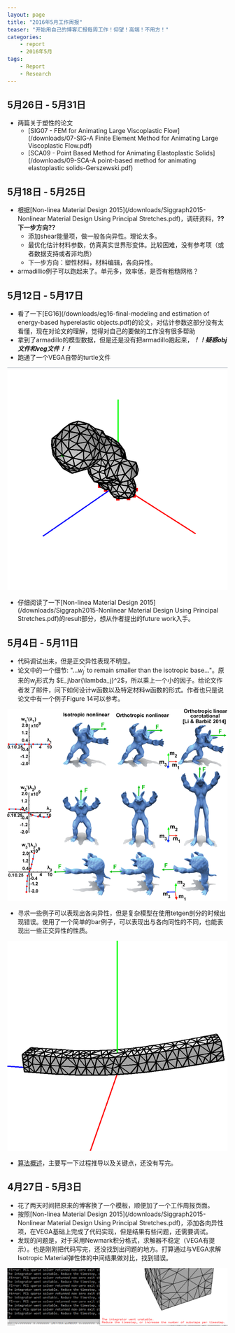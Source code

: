 ```yaml
---
layout: page
title: "2016年5月工作周报"
teaser: "开始用自己的博客汇报每周工作！仰望！高端！不用方！"
categories:
    - report
    - 2016年5月
tags:
    - Report
    - Research
---
```


## 5月26日 - 5月31日
- 两篇关于塑性的论文
    - [SIG07 - FEM for Animating Large Viscoplastic Flow](/downloads/07-SIG-A Finite Element Method for Animating Large Viscoplastic Flow.pdf)
    - [SCA09 - Point Based Method for Animating Elastoplastic Solids](/downloads/09-SCA-A point-based method for animating elastoplastic solids-Gerszewski.pdf)

## 5月18日 - 5月25日
- 根据[Non-linea Material Design 2015](/downloads/Siggraph2015-Nonlinear Material Design Using Principal Stretches.pdf)，调研资料，**??下一步方向??**
    - 添加shear能量项，做一般各向异性。理论太多。  
    - 最优化估计材料参数，仿真真实世界形变体。比较困难，没有参考项（或者数据支持或者非均质）  
    - 下一步方向：塑性材料，材料编辑，各向异性。  
- armadillio例子可以跑起来了。单元多，效率低，是否有粗糙网格？

## 5月12日 - 5月17日 
- 看了一下[EG16](/downloads/eg16-final-modeling and estimation of energy-based hyperelastic objects.pdf)的论文，对估计参数这部分没有太看懂，现在对论文的理解，觉得对自己的要做的工作没有很多帮助  
- 拿到了armadillo的模型数据，但是还是没有把armadillo跑起来，***！！疑惑obj文件和veg文件！！***  
- 跑通了一个VEGA自带的turtle文件  

![Report_20160518_Tur](/images/Report_20160518_Tur.png)

- 仔细阅读了一下[Non-linea Material Design 2015](/downloads/Siggraph2015-Nonlinear Material Design Using Principal Stretches.pdf)的result部分，想从作者提出的future work入手。

## 5月4日 - 5月11日
- 代码调试出来，但是正交异性表现不明显。
- 论文中的一个细节: "...$w_j^{\prime}$ to remain smaller than the isotropic base..."。原来的$w_j$形式为
$E_j\bar{\lambda_j}^2$，所以乘上一个小的因子。给论文作者发了邮件，问下如何设计w函数以及特定材料w函数的形式。作者也只是说论文中有一个例子Figure 14可以参考。

![Report_20160511_Fig14](/images/Report_20160511_Fig14.png)

- 寻求一些例子可以表现出各向异性，但是复杂模型在使用tetgen剖分的时候出现错误。使用了一个简单的bar例子，可以表现出与各向同性的不同，也能表现出一些正交异性的性质。

![Report_20160511_BarResult](/images/Report_20160511_BarResult.PNG)

- [算法概述](/downloads/algo-brief.pdf)，主要写一下过程推导以及关键点，还没有写完。

## 4月27日 - 5月3日
- 花了两天时间把原来的博客换了一个模板，顺便加了一个工作周报页面。    
- 按照[Non-linea Material Design 2015](/downloads/Siggraph2015-Nonlinear Material Design Using Principal Stretches.pdf)，添加各向异性项，在VEGA基础上完成了代码实现，但是结果有些问题，还需要调试。  
- 发现的问题是，对于采用Newmark积分格式，求解器不稳定（VEGA有提示）。也是刚刚把代码写完，还没找到出问题的地方。打算通过与VEGA求解Isotropic Material弹性体的中间结果做对比，找到错误。  

![Report_20160504_ErrorResult](/images/Report_20160504_ErrorResult.PNG)

